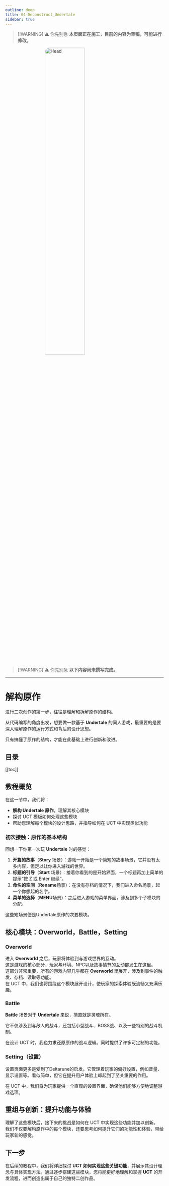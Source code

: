 ```yaml
---
outline: deep
title: 04-Deconstruct_Undertale
sidebar: true
---
```


> [!WARNING] ⚠️ 你先别急
> **本页面正在施工，目前的内容为草稿，可能进行修改。**

<img src="/04/Head.png" alt="Head" style="width:50%; border-radius:16px; display: block; margin-left: auto; margin-right: auto;" />

> [!WARNING] ⚠️ 你先别急
> **以下内容尚未撰写完成。**

---

# 解构原作
进行二次创作的第一步，往往是理解和拆解原作的结构。

从代码编写的角度出发，想要做一款基于 **Undertale** 的同人游戏，最重要的是要深入理解原作的运行方式和背后的设计思想。

只有搞懂了原作的结构，才能在此基础上进行创新和改进。

## 目录
[[toc]]

## 教程概览

在这一节中，我们将：

- **解构 Undertale 原作**，理解其核心模块
- 探讨 UCT 模板如何处理这些模块
- 帮助您理解每个模块的设计思路，并指导如何在 UCT 中实现类似功能

### 初次接触：原作的基本结构

回想一下你第一次玩 **Undertale** 时的感觉：

1. **开篇的故事**（**Story** 场景）：游戏一开始是一个简短的故事场景，它并没有太多内容，但足以让你进入游戏的世界。
2. **标题的引导**（**Start** 场景）：接着你看到的是开始界面，一个标题再加上简单的提示“按 Z 或 Enter 继续”。
3. **命名的空间**（**Rename**场景）：在没有存档的情况下，我们进入命名场景，起一个你想起的名字。
4. **菜单的选择**（**MENU**场景）：之后进入游戏的菜单界面，涉及到多个子模块的分配。

这些短场景便是Undertale原作的次要模块。

## 核心模块：Overworld，Battle，Setting

### Overworld

进入 **Overworld** 之后，玩家将体验到与游戏世界的互动。  
这是游戏的核心部分，玩家与环境、NPC以及故事情节的互动都发生在这里。  
这部分非常重要，所有的游戏内容几乎都在 **Overworld** 里展开，涉及到事件的触发、存档、读取等功能。  
在 UCT 中，我们也将围绕这个模块展开设计，使玩家的探索体验既流畅又充满乐趣。

### Battle

**Battle** 场景对于 **Undertale** 来说，简直就是灵魂所在。

它不仅涉及到与敌人的战斗，还包括小型战斗、BOSS战、以及一些特别的战斗机制。

在设计 UCT 时，我也力求还原原作的战斗逻辑。同时提供了许多可定制的功能。

### Setting（设置）
设置页面更多是受到了Deltarune的启发。它管理着玩家的偏好设置，例如音量、显示设置等。看似简单，但它在提升用户体验上却起到了至关重要的作用。

在 UCT 中，我们将为玩家提供一个直观的设置界面，确保他们能够方便地调整游戏选项。


## 重组与创新：提升功能与体验

理解了这些模块后，接下来的挑战是如何在 UCT 中实现这些功能并加以创新。  
我们不仅要解构原作中的每个模块，还要思考如何提升它们的功能性和体验，带给玩家新的感觉。

## 下一步

在后续的教程中，我们将详细探讨 **UCT 如何实现这些关键功能**，并展示其设计理念与具体实现方法。通过逐步搭建这些模块，您将能更好地理解和掌握 **UCT** 的开发流程，进而创造出属于自己的独特二创作品。
